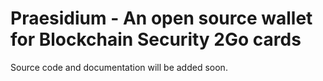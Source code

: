 # Praesidium - An open source wallet for Blockchain Security 2Go cards
Source code and documentation will be added soon.
